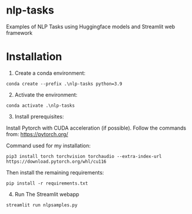 # nlp-tasks
Examples of NLP Tasks using Huggingface models and Streamlit web framework

# Installation

1. Create a conda environment:

```
conda create --prefix .\nlp-tasks python=3.9
```

2. Activate the environment:

```
conda activate .\nlp-tasks
```

3. Install prerequisites:

Install Pytorch with CUDA acceleration (if possible). Follow the commands from: https://pytorch.org/

Command used for my installation:

```
pip3 install torch torchvision torchaudio --extra-index-url https://download.pytorch.org/whl/cu116
```

Then install the remaining requirements:

```
pip install -r requirements.txt
```

4. Run The Streamlit webapp

```
streamlit run nlpsamples.py
```

